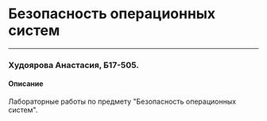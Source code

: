 # Безопасность операционных систем
***
### Худоярова Анастасия, Б17-505.
#### Описание
Лабораторные работы по предмету "Безопасность операционных систем".

